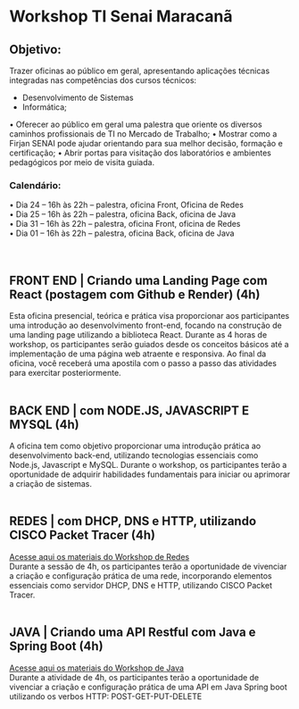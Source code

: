 # Workshop TI Senai Maracanã

## Objetivo: 
Trazer oficinas ao público em geral, apresentando aplicações técnicas integradas nas competências dos cursos técnicos:
* Desenvolvimento de Sistemas
* Informática; 

•	Oferecer ao público em geral uma palestra que oriente os diversos caminhos profissionais de TI no Mercado de Trabalho;
•	Mostrar como a Firjan SENAI pode ajudar orientando para sua melhor decisão, formação e certificação; 
•	Abrir portas para visitação dos laboratórios e ambientes pedagógicos por meio de visita guiada.

### Calendário:
•	Dia 24 – 16h às 22h – palestra, oficina Front, Oficina de Redes<br>
•	Dia 25 – 16h às 22h – palestra, oficina Back, oficina de Java<br>
•	Dia 31 – 16h às 22h – palestra, oficina Front, oficina de Redes<br>
•	Dia 01 – 16h às 22h – palestra, oficina Back, oficina de Java<br>
<br>
<br>
## FRONT END | Criando uma Landing Page com React (postagem com Github e Render) (4h)
Esta oficina presencial, teórica e prática visa proporcionar aos participantes uma introdução ao desenvolvimento front-end, focando na construção de uma landing page utilizando a biblioteca React. Durante as 4 horas de workshop, os participantes serão guiados desde os conceitos básicos até a implementação de uma página web atraente e responsiva. Ao final da oficina, você receberá uma apostila com o passo a passo das atividades para exercitar posteriormente. 
<br>
<br>
## BACK END | com NODE.JS, JAVASCRIPT E MYSQL (4h)
A oficina tem como objetivo proporcionar uma introdução prática ao desenvolvimento back-end, utilizando tecnologias essenciais como Node.js, Javascript e MySQL. Durante o workshop, os participantes terão a oportunidade de adquirir habilidades fundamentais para iniciar ou aprimorar a criação de sistemas. 
<br>
<br>
## REDES | com DHCP, DNS e HTTP, utilizando CISCO Packet Tracer (4h) 
[Acesse aqui os materiais do Workshop de Redes](Redes/) <br>
Durante a sessão de 4h, os participantes terão a oportunidade de vivenciar a criação e configuração prática de uma rede, incorporando elementos essenciais como servidor DHCP, DNS e HTTP, utilizando CISCO Packet Tracer.
<br>
<br>
## JAVA | Criando uma API Restful com Java e Spring Boot (4h)
[Acesse aqui os materiais do Workshop de Java](Java/) <br>
Durante a atividade de 4h, os participantes terão a oportunidade de vivenciar a criação e configuração prática de uma API em Java Spring boot utilizando os verbos HTTP:  POST-GET-PUT-DELETE
